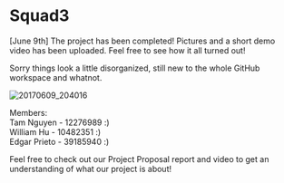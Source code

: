 # Squad3

[June 9th] The project has been completed! Pictures and a short demo video has been uploaded. Feel free to see how it all turned out! <br />

Sorry things look a little disorganized, still new to the whole GitHub workspace and whatnot. <br />

![20170609_204016](https://user-images.githubusercontent.com/18172278/27010416-baf3b854-4e58-11e7-9bdd-b8414e352d95.jpg) <br />

Members: <br />
Tam Nguyen     - 12276989 :)  <br />
William Hu     - 10482351 :)  <br />
Edgar Prieto   - 39185940 :)  <br />

Feel free to check out our Project Proposal report and video to get an understanding of what our project is about! <br />


